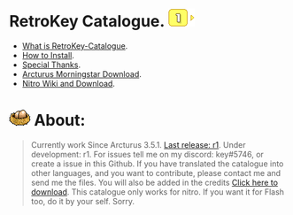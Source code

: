 # RetroKey Catalogue. <img src="https://raw.githubusercontent.com/Wulles/eyethatseeseverything/master/number/1_hi.gif">

* [What is RetroKey-Catalogue](https://github.com/retrokey/RetroKey-Catalogue/wiki/What-is-RetroKey-Catalogue).
* [How to Install](https://github.com/retrokey/RetroKey-Catalogue/wiki/How-to-Install).
* [Special Thanks](https://github.com/retrokey/RetroKey-Catalogue/wiki/Special-thanks).
* [Arcturus Morningstar Download](https://git.openhabbo.org/krews/Morningstar).
* [Nitro Wiki and Download](https://github.com/billsonnn/nitro-react/wiki).

# <img src="https://raw.githubusercontent.com/Wulles/eyethatseeseverything/master/tonestroom_big.gif"> About:

> Currently work Since Arcturus 3.5.1.
> [Last release: r1](https://github.com/Key/retrokey-catalogue/releases/tag/r1).
> Under development: r1.
> For issues tell me on my discord: key#5746, or create a issue in this Github.
> If you have translated the catalogue into other languages, and you want to contribute, please contact me and send me the files. You will also be added in the credits
> [Click here to download](https://bit.ly/retrokey-catalogue).
> This catalogue only works for nitro. If you want it for Flash too, do it by your self. Sorry.

